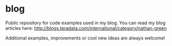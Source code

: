 # blog
Public repository for code examples used in my blog.
You can read my blog articles here: http://blogs.teradata.com/international/category/nathan-green

Additional examples, improvements or cool new ideas are always welcome!
